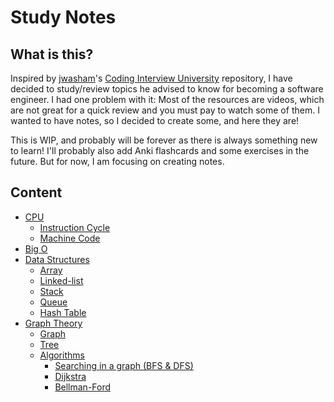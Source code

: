 # Study Notes

## What is this?

Inspired by [jwasham](https://github.com/jwasham)'s [Coding Interview University](https://github.com/jwasham/coding-interview-university) repository, I have decided to study/review topics he advised to know for becoming a software engineer. I had one problem with it: Most of the resources are videos, which are not great for a quick review and you must pay to watch some of them. I wanted to have notes, so I decided to create some, and here they are!



This is WIP, and probably will be forever as there is always something new to learn! I'll probably also add Anki flashcards and some exercises in the future. But for now, I am focusing on creating notes.

## Content

* [CPU](https://github.com/vostertag/study-notes/tree/master/CPU)  
  * [Instruction Cycle](https://github.com/vostertag/study-notes/blob/master/CPU/Instruction-cycle.md)
  * [Machine Code](https://github.com/vostertag/study-notes/blob/master/CPU/machine-code.md)
* [Big O](https://github.com/vostertag/study-notes/blob/master/Big%20O/big_o.md)
* [Data Structures](https://github.com/vostertag/study-notes/tree/master/Data%20Structures)
  * [Array](https://github.com/vostertag/study-notes/blob/master/Data%20Structures/Array/array.md)
  * [Linked-list](https://github.com/vostertag/study-notes/tree/master/Data%20Structures/Linked%20List/linkedlist.md)
  * [Stack](https://github.com/vostertag/study-notes/tree/master/Data%20Structures/Stack/stack.md)
  * [Queue](https://github.com/vostertag/study-notes/blob/master/Data%20Structures/Queue/queue.md)
  * [Hash Table](https://github.com/vostertag/study-notes/blob/master/Data%20Structures/Hash%20Table/hashtable.md)
* [Graph Theory](https://github.com/vostertag/study-notes/tree/master/Graph%20Theory)
  * [Graph](https://github.com/vostertag/study-notes/blob/master/Graph%20Theory/graph.md)
  * [Tree](https://github.com/vostertag/study-notes/blob/master/Graph%20Theory/tree.md)
  * [Algorithms](https://github.com/vostertag/study-notes/tree/master/Graph%20Theory/Algorithms)  
    * [Searching in a graph (BFS & DFS)](https://github.com/vostertag/study-notes/blob/master/Graph%20Theory/Algorithms/searches.md)
    * [Dijkstra](https://github.com/vostertag/study-notes/blob/master/Graph%20Theory/Algorithms/dijkstra.md)
    * [Bellman-Ford](https://github.com/vostertag/study-notes/blob/master/Graph%20Theory/Algorithms/bellmanford.md)

